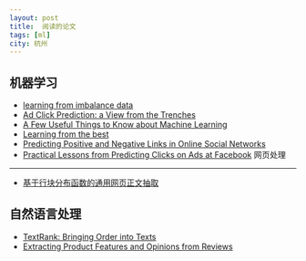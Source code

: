 ```yaml
---
layout: post
title:  阅读的论文 
tags: [ml]
city: 杭州 
---
```



机器学习
--------
+ [learning from imbalance data](http://www.ele.uri.edu/faculty/he/PDFfiles/ImbalancedLearning.pdf)
+ [Ad Click Prediction: a View from the Trenches](https://www.eecs.tufts.edu/~dsculley/papers/ad-click-prediction.pdf)
+ [A Few Useful Things to Know about Machine Learning](https://homes.cs.washington.edu/~pedrod/papers/cacm12.pdf)
+ [Learning from the best](http://blog.kaggle.com/2014/08/01/learning-from-the-best/)
+ [Predicting Positive and Negative Links in Online Social Networks](https://www.cs.cornell.edu/home/kleinber/www10-signed.pdf)
+ [Practical Lessons from Predicting Clicks on Ads at Facebook](https://pdfs.semanticscholar.org/daf9/ed5dc6c6bad5367d7fd8561527da30e9b8dd.pdf)
网页处理
--------
+ [基于行块分布函数的通用网页正文抽取](https://open.cplusplus.me/DevelopmentDocs/Based-on-the-distribution-function-of-the-common-line-block-web-content-extraction.pdf)

自然语言处理
-------
+ [TextRank: Bringing Order into Texts](https://web.eecs.umich.edu/~mihalcea/papers/mihalcea.emnlp04.pdf)
+ [Extracting Product Features and Opinions from Reviews](https://turing.cs.washington.edu/papers/emnlp05_opine.pdf)
